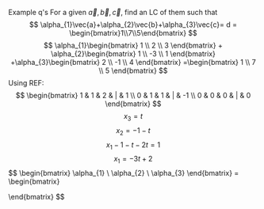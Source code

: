 Example q's
For a given $\vec{a}, \vec{b},\vec{c}$, find an LC of them such that
$$
\alpha_{1}\vec{a}+\alpha_{2}\vec{b}+\alpha_{3}\vec{c}= d = \begin{bmatrix}1\\7\\5\end{bmatrix}
$$
$$
\alpha_{1}\begin{bmatrix} 
1 \\
2 \\
3
\end{bmatrix} + \alpha_{2}\begin{bmatrix}
1 \\
-3 \\
1
\end{bmatrix}
+\alpha_{3}\begin{bmatrix}
2 \\
-1 \\
4
\end{bmatrix}
=\begin{bmatrix}
1 \\
7 \\
5
\end{bmatrix}
$$
Using REF: 
$$
\begin{bmatrix}
1 & 1 & 2 & | & 1 \\
0 & 1 & 1 & | & -1 \\
0 & 0 & 0 & | & 0
\end{bmatrix}
$$
$$
x_{3} = t
$$
$$
x_{2} = -1-t
$$
$$
x_{1} -1-t-2t=1
$$
$$
x_{1}=-3t+2
$$
$$
\begin{bmatrix}
\alpha_{1} \\
\alpha_{2} \\
\alpha_{3}
\end{bmatrix} = 
\begin{bmatrix}

\end{bmatrix}
$$